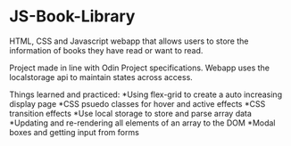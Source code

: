 # JS-Book-Library
HTML, CSS and Javascript webapp that allows users to store the information of books they have read or want to read. 

Project made in line with Odin Project specifications. Webapp uses the localstorage api to maintain states across access.

Things learned and practiced:
  *Using flex-grid to create a auto increasing display page
  *CSS psuedo classes for hover and active effects
  *CSS transition effects
  *Use local storage to store and parse array data
  *Updating and re-rendering all elements of an array to the DOM
  *Modal boxes and getting input from forms
